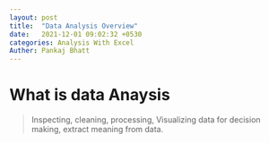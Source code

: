 ```yaml
---
layout: post
title:  "Data Analysis Overview"
date:   2021-12-01 09:02:32 +0530
categories: Analysis With Excel
Auther: Pankaj Bhatt
---
```


# What is data Anaysis
> Inspecting, cleaning, processing, Visualizing data for decision making, extract meaning from data.
